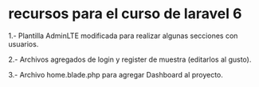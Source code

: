# recursos para el curso de laravel 6

1.- Plantilla AdminLTE modificada para realizar algunas secciones con usuarios.

2.- Archivos agregados de login y register de muestra (editarlos al gusto).

3.- Archivo home.blade.php para agregar Dashboard al proyecto.
